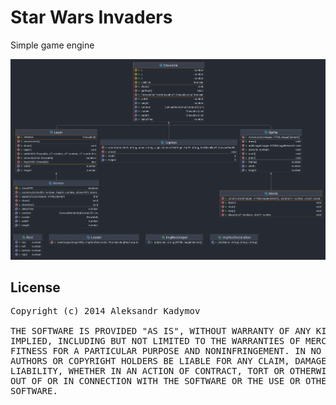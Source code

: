 Star Wars Invaders
==================

Simple game engine

![Game Engine UML](https://raw.githubusercontent.com/kadymov/star-wars-invaders/master/resources/uml.png)

License
-------
<pre>
Copyright (c) 2014 Aleksandr Kadymov

THE SOFTWARE IS PROVIDED "AS IS", WITHOUT WARRANTY OF ANY KIND, EXPRESS OR
IMPLIED, INCLUDING BUT NOT LIMITED TO THE WARRANTIES OF MERCHANTABILITY,
FITNESS FOR A PARTICULAR PURPOSE AND NONINFRINGEMENT. IN NO EVENT SHALL THE
AUTHORS OR COPYRIGHT HOLDERS BE LIABLE FOR ANY CLAIM, DAMAGES OR OTHER
LIABILITY, WHETHER IN AN ACTION OF CONTRACT, TORT OR OTHERWISE, ARISING FROM,
OUT OF OR IN CONNECTION WITH THE SOFTWARE OR THE USE OR OTHER DEALINGS IN THE
SOFTWARE.</pre>
